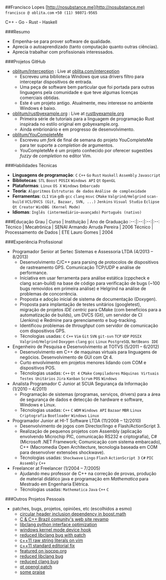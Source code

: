 ##Francisco Lopes
[http://nosubstance.me](http://nosubstance.me) `francisco @ oblita.com` `+50 (11) 98071-9565`

C++ - Go - Rust - Haskell

###Resumo
* Empenha-se para prover software de qualidade.
* Aprecia o autoaprendizado (tanto computação quanto outras ciências).
* Aprecia trabalhar com profissionais interessados.

###Projetos GitHub
* [oblitum/Interception](http://github.com/oblitum/Interception) : Live at [oblita.com/interception](http://oblita.com/interception)
    - Escreveu uma biblioteca Windows que usa drivers filtro para interceptar dispositivos de entrada.
    - Uma peça de software bem particular que foi portada para outras linguagens pela comunidade e que teve algumas licenças comerciais obtidas.
    - Este é um projeto antigo. Atualmente, meu interesse no ambiente Windows é baixo.
* [oblitum/rustbyexample.org](http://github.com/oblitum/rustbyexample.org) : Live at [rustbyexample.org](http://rustbyexample.org)
    - Primeira série de tutoriais para a linguagem de programação Rust inspirada no estilo original em gobyexample.org.
    - Ainda embrionário e em progresso de desenvolvimento.
* [oblitum/YouCompleteMe](http://github.com/oblitum/YouCompleteMe)
    - Escreveu um _fork_ de final de semana do projeto YouCompleteMe para ter suporte a _completion_ de argumentos.
    - YouCompleteMe é um projeto conhecido por oferecer sugestões _fuzzy_ de _completion_ no editor Vim.

###Habilidades Técnicas
* **Linguagens de programação**: `C` `C++` `Go` `Rust` `Haskell` `Assembly` `Javascript` 
* **Bibliotecas**: `STL` `Boost` `POSIX` `Windows API` `Qt` `OpenGL` 
* **Plataformas**: `Linux` `OS X` `Windows` `Embarcado` 
* **Teoria**: `Algoritmos` `Estruturas de dados` `Análise de complexidade` 
* **Ferramentas**: `CLI` `Vim` `gdb` `gcc` `clang` `msvc` `CMake` `Valgrind/Helgrind` `scan-build` `VCS/DVCS (Git, Bazaar, SVN, ...)` `Jenkins` `Visual Studio` `Eclipse` `Qt Creator` `WinDBG (Kernel Mode)` 
* **Idiomas**: `Inglês (intermediário~avançado)` `Português (nativo)` 

###Educação
Grau | Curso | Instituição | Ano de Graduação
:--:|:--:|:--:|:--:
Técnico | Mecatrônica | SENAI Armando Arruda Pereira | 2006
Técnico | Processamento de Dados | ETE Lauro Gomes | 2004


###Experiência Profissional
* Programador Senior at Sertec Sistemas e Assessoria LTDA (4/2013 – 8/2013)
    - Desenvolvimento C/C++ para parsing de protocolos de dispositivos de rastreamento GPS. Comunicação TCP/UDP e análise de performance.
    - Iniciativa em usar ferramenta para análise estática (cppcheck e clang scan-build) na base de código para verificação de bugs (~100 bugs removidos em primeira análise) e Helgrind na análise de problemas de concorrência.
    - Proposta e adoção inicial de sistema de documentação (Doxygen).
    - Proposta para implantação de testes unitários (googletest), migração de projetos _IDE centric_ para CMake (com benefícios para a automatização de builds), um DVCS (Git), um servidor de CI (Jenkins) e Redmine para gerenciamento e bug-tracking.
    - Identificou problemas de _throughput_ com servidor de comunicação com  dispositivos GPS.
    - Técnologias usadas: `C` `C++` `Vim` `Git` `SVN` `git-svn` `TCP` `UDP` `POSIX` `Valgrind/Helgrind` `Doxygen` `clang` `gcc` `Linux` `PostgreSQL` `NetBeans IDE` 
* Engenheiro de Pesquisa e Desenvolvimento at TOTVS (5/2011 – 6/2012)
    - Desenvolvimento em C++ de maquinas virtuais para linguagens de negócios. Desenvolvimento de GUI com Qt 4.
    - Curto envolvimento em projetos menores lidando com COM e dispositivos POS.
    - Técnologias usadas: `C++` `Qt 4` `CMake` `Compiladores` `Máquinas Virtuais` `Testes Unitários` `Jira` `Kanban` `Scrum` `POS` `Windows` 
* Analista Programador C Junior at SCUA Segurança da Informação (1/2010 – 4/2011)
    - Programação de sistemas (programas, serviços, drivers) para a área de segurança de dados e detecção de hardware e software, Windows e Linux.
    - Técnologias usadas: `C++` `C` `WDM` `Windows API` `Bazaar` `MBR` `Linux` `Criptografia` `Bootloader` `Windows` `Linux` 
* Programador Junior at HI-T Software LTDA (11/2008 – 12/2010)
    - Desenvolvimento de jogos com Director/lingo e Flash/ActionScript 3.
    - Realização de pequenos projetos com Assembly (aplicação envolvendo Microchip PIC, comunicação RS232 e criptografia), C# (Microsoft .NET Framework; Comunicação com sistema embarcado), C++ (Macromedia Open Architecture, tecnologia baseada em COM para desenvolver extensões shockwave).
    - Técnologias usadas: `Shockwave` `Lingo` `Flash` `ActionScript 3` `C#` `PIC` `Assembly` `C++` 
* Freelancer at Freelancer (1/2004 – 7/2005)
    - Ajudando meu professor de C++ na correção de provas, produção de material didático java e programação em _Mathematica_ para Mestrado em Engenharia Elétrica.
    - Técnologias usadas: `Mathematica` `Java` `C++` `C` 

###Outros Projetos Pessoais
* patches, bugs, projetos, opiniões, etc (escolhidos a esmo)
    - [circular header inclusion dependency in boost.math](https://svn.boost.org/trac/boost/ticket/7999)
    - [C &amp; C++ Brazil comunity's web site revamp     ](http://ccppbrasil.github.io/about/)
    - [libclang python interface optimization            ](http://lists.cs.uiuc.edu/pipermail/cfe-commits/Week-of-Mon-20120813/062759.html)
    - [windows kernel mode device hook                   ](http://oblita.com/interception.html)
    - [reduced libclang bug with patch                   ](http://llvm.org/bugs/show_bug.cgi?id=13699)
    - [c++11 raw string literals on vim                  ](https://github.com/vim-jp/cpp-vim/pull/14)
    - [c++11 standard editorial fix                      ](https://github.com/cplusplus/draft/pull/37)
    - [featured on isocpp.org                            ](http://isocpp.org/blog/2014/01/special-chars)
    - [reduced libclang bug                              ](http://llvm.org/bugs/show_bug.cgi?id=13616)
    - [reduced clang bug                                 ](http://llvm.org/bugs/show_bug.cgi?id=14486)
    - [qt opengl patch                                   ](https://bugreports.qt-project.org/browse/QTBUG-13503)
    - [some praise                                       ](https://github.com/Valloric/YouCompleteMe/issues/669#issuecomment-31697627)







